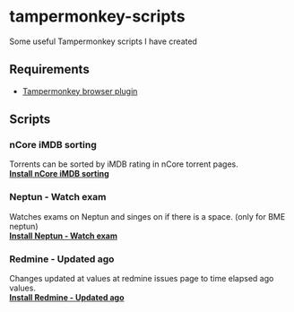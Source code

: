 # tampermonkey-scripts
Some useful Tampermonkey scripts I have created

## Requirements

* [Tampermonkey browser plugin](https://tampermonkey.net/)

## Scripts

### nCore iMDB sorting
Torrents can be sorted by iMDB rating in nCore torrent pages.  
**[Install nCore iMDB sorting](https://github.com/elekdavid/tampermonkey-scripts/raw/master/ncore_imdb_sort.user.js)**

### Neptun - Watch exam
Watches exams on Neptun and singes on if there is a space. (only for BME neptun)  
**[Install Neptun - Watch exam](https://github.com/elekdavid/tampermonkey-scripts/raw/master/neptun_watch_exam.user.js)**

### Redmine - Updated ago
Changes updated at values at redmine issues page to time elapsed ago values.  
**[Install Redmine - Updated ago](https://github.com/elekdavid/tampermonkey-scripts/raw/master/redmine_updated_ago.user.js)**
